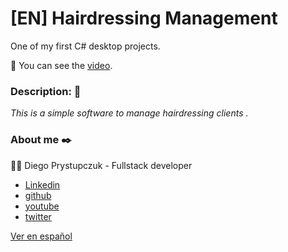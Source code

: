 # [EN] Hairdressing Management
One of my first C# desktop projects. 

:movie_camera: You can see the [video](https://youtu.be/venyxoI--KQ).

### Description: :rocket:
_This is a simple software to manage hairdressing clients ._

### About me ✒️
:man_technologist: Diego Prystupczuk - Fullstack developer 
- [Linkedin](https://www.linkedin.com/in/diegoprystupczuk/)
- [github](https://github.com/drprystupczuk)
- [youtube](https://www.youtube.com/channel/UCSeVAET6K1b8HLVULdzluXg)
- [twitter](https://twitter.com/DPrystupczuk)

[Ver en español](README-español.md)
